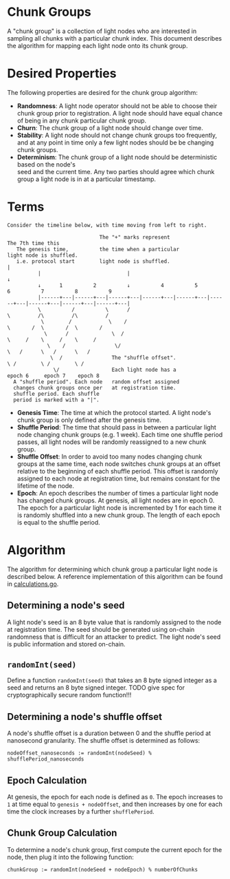 # Chunk Groups

A "chunk group" is a collection of light nodes who are interested in sampling all chunks with a particular chunk index.
This document describes the algorithm for mapping each light node onto its chunk group.

# Desired Properties

The following properties are desired for the chunk group algorithm:

- **Randomness**: A light node operator should not be able to choose their chunk group prior to registration.
  A light node should have equal chance of being in any chunk particular chunk group.
- **Churn**: The chunk group of a light node should change over time.
- **Stability**: A light node should not change chunk groups too frequently, and at any point in time
  only a few light nodes should be be changing chunk groups.
- **Determinism**: The chunk group of a light node should be deterministic based on the node's  
  seed and the current time. Any two parties should agree which chunk group a light node is in
  at a particular timestamp.

# Terms

```
Consider the timeline below, with time moving from left to right.

                              The "+" marks represent                    The 7th time this
   The genesis time,          the time when a particular                 light node is shuffled.
   i.e. protocol start        light node is shuffled.                              |
          |                            |                                           ↓
          ↓      1          2          ↓          4          5          6          7          8          9
          |------+---|------+---|------+---|------+---|------+---|------+---|------+---|------+---|------+---|
          \          /          \      /                                \         /\         /\         /
           \        /            \    /                                  \       /  \       /  \       /
            \      /              \  /                                    \     /    \     /    \     /
             \    /                \/                                      \   /      \   /      \   /
              \  /                The "shuffle offset".                     \ /        \ /        \ /
               \/                 Each light node has a                   epoch 6     epoch 7    epoch 8
  A "shuffle period". Each node   random offset assigned
  changes chunk groups once per   at registration time.
  shuffle period. Each shuffle
  period is marked with a "|".
```

- **Genesis Time**: The time at which the protocol started. A light node's chunk group is only defined after the genesis
  time.
- **Shuffle Period**: The time that should pass in between a particular light node changing chunk groups (e.g. 1 week).
  Each time one shuffle period passes, all light nodes will be randomly reassigned to a new chunk group.
- **Shuffle Offset**: In order to avoid too many nodes changing chunk groups at the same time, each node switches chunk
  groups at an offset relative to the beginning of each shuffle period. This offset is randomly assigned to each node at
  registration time, but remains constant for the lifetime of the node.
- **Epoch**: An epoch describes the number of times a particular light node has changed chunk groups. At genesis,
  all light nodes are in epoch 0. The epoch for a particular light node is incremented by 1 for each time it is
  randomly shuffled into a new chunk group. The length of each epoch is equal to the shuffle period.

# Algorithm

The algorithm for determining which chunk group a particular light node is described below. A reference implementation
of this algorithm can be found in [calculations.go](./calculations.go).

## Determining a node's seed

A light node's seed is an 8 byte value that is randomly assigned to the node at registration time. The seed should
be generated using on-chain randomness that is difficult for an attacker to predict. The light node's seed
is public information and stored on-chain.

## `randomInt(seed)`

Define a function `randomInt(seed)` that takes an 8 byte signed integer as a seed and returns an 8 byte signed integer. 
TODO give spec for cryptographically secure random function!!!

## Determining a node's shuffle offset

A node's shuffle offset is a duration between 0 and the shuffle period at nanosecond granularity.
The shuffle offset is determined as follows:

```
nodeOffset_nanoseconds := randomInt(nodeSeed) % shufflePeriod_nanoseconds
```

## Epoch Calculation

At genesis, the epoch for each node is defined as `0`. The epoch increases to `1` at time equal
to `genesis + nodeOffset`, and then increases by one for each time the clock increases by a further `shufflePeriod`.

## Chunk Group Calculation

To determine a node's chunk group, first compute the current epoch for the node, then plug it into the following
function:

```
chunkGroup := randomInt(nodeSeed + nodeEpoch) % numberOfChunks
```